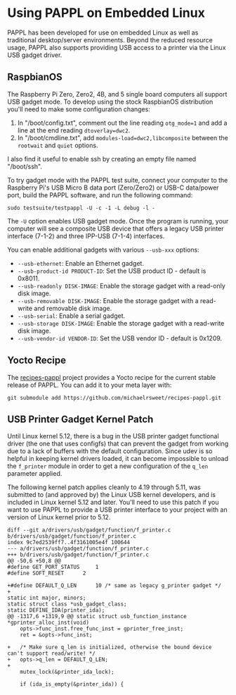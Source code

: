 Using PAPPL on Embedded Linux
=============================

PAPPL has been developed for use on embedded Linux as well as traditional
desktop/server environments.  Beyond the reduced resource usage, PAPPL also
supports providing USB access to a printer via the Linux USB gadget driver.


RaspbianOS
----------

The Raspberry Pi Zero, Zero2, 4B, and 5 single board computers all support USB
gadget mode.  To develop using the stock RaspbianOS distribution you'll need to
make some configuration changes:

1. In "/boot/config.txt", comment out the line reading `otg_mode=1` and add a
   line at the end reading `dtoverlay=dwc2`.
2. In "/boot/cmdline.txt", add `modules-load=dwc2,libcomposite` between the
   `rootwait` and `quiet` options.

I also find it useful to enable ssh by creating an empty file named "/boot/ssh".

To try gadget mode with the PAPPL test suite, connect your computer to the
Raspberry Pi's USB Micro B data port (Zero/Zero2) or USB-C data/power port,
build the PAPPL software, and run the following command:

    sudo testsuite/testpappl -U -c -1 -L debug -l -

The `-U` option enables USB gadget mode.  Once the program is running, your
computer will see a composite USB device that offers a legacy USB printer
interface (7-1-2) and three IPP-USB (7-1-4) interfaces.

You can enable additional gadgets with various `--usb-xxx` options:

- `--usb-ethernet`: Enable an Ethernet gadget.
- `--usb-product-id PRODUCT-ID`: Set the USB product ID - default is 0x8011.
- `--usb-readonly DISK-IMAGE`: Enable the storage gadget with a read-only disk
  image.
- `--usb-removable DISK-IMAGE`: Enable the storage gadget with a read-write and
  removable disk image.
- `--usb-serial`: Enable a serial gadget.
- `--usb-storage DISK-IMAGE`: Enable the storage gadget with a read-write disk
  image.
- `--usb-vendor-id VENDOR-ID`: Set the USB vendor ID - default is 0x1209.


Yocto Recipe
------------

The [recipes-pappl](https://github.com/michaelrsweet/recipes-pappl) project
provides a Yocto recipe for the current stable release of PAPPL.  You can add
it to your meta layer with:

```
git submodule add https://github.com/michaelrsweet/recipes-pappl.git
```


USB Printer Gadget Kernel Patch
-------------------------------

Until Linux kernel 5.12, there is a bug in the USB printer gadget functional
driver (the one that uses configfs) that can prevent the gadget from working
due to a lack of buffers with the default configuration.  Since udev is so
helpful in keeping kernel drivers loaded, it can become impossible to unload
the `f_printer` module in order to get a new configuration of the `q_len`
parameter applied.

The following kernel patch applies cleanly to 4.19 through 5.11, was submitted
to (and approved by) the Linux USB kernel developers, and is included in Linux
kernel 5.12 and later.  You'll need to use this patch if you want to use PAPPL
to provide a USB printer interface to your project with an version of Linux
kernel prior to 5.12.

```
diff --git a/drivers/usb/gadget/function/f_printer.c b/drivers/usb/gadget/function/f_printer.c
index 9c7ed2539ff7..4f3161005e4f 100644
--- a/drivers/usb/gadget/function/f_printer.c
+++ b/drivers/usb/gadget/function/f_printer.c
@@ -50,6 +50,8 @@
#define GET_PORT_STATUS		1
#define SOFT_RESET		2

+#define DEFAULT_Q_LEN		10 /* same as legacy g_printer gadget */
+
static int major, minors;
static struct class *usb_gadget_class;
static DEFINE_IDA(printer_ida);
@@ -1317,6 +1319,9 @@ static struct usb_function_instance *gprinter_alloc_inst(void)
	opts->func_inst.free_func_inst = gprinter_free_inst;
	ret = &opts->func_inst;

+	/* Make sure q_len is initialized, otherwise the bound device can't support read/write! */
+	opts->q_len = DEFAULT_Q_LEN;
+
	mutex_lock(&printer_ida_lock);

	if (ida_is_empty(&printer_ida)) {

```
